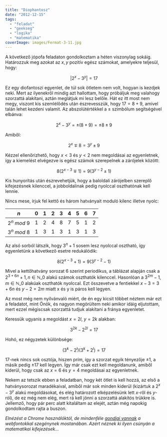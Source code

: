 ```yaml
---
title: "Diophantosz"
date: "2012-12-15"
tags: 
  - "feladat"
  - "geekseg"
  - "logika"
  - "matematika"
coverImage: images/Fermat-3-11.jpg
---
```


A következő jópofa feladaton gondolkoztam a héten viszonylag sokáig. Határozzuk meg azokat az $x,y$ pozitív egész számokat, amelyekre teljesül, hogy:

$$ | 2^x-3^y | =17$$

Ez egy diofantoszi egyenlet, de túl sok ötletem nem volt, hogyan is kezdjek neki. Mert az ilyenekről mindig azt hallottam, hogy próbáljuk meg valahogy szorzattá alakítani, aztán meglátjuk mi lesz belőle. Hát ez itt most nem megy, viszont kis szemlélődés után észrevesszük, hogy $17 = 8+9$, amivel talán lehet kezdeni valamit. Az abszolútértékkel a $\pm$ szimbólum segítségével elbánva:

$$2^x-3^y = \pm(8 + 9) = \pm8 \pm9$$

Amiből: 

$$2^{x} \mp 8 = 3^{y} \pm9$$

Kézzel ellenőrizhető, hogy $x <3$ és $y<2$ nem megoldásai az egyenletnek, így a kiemelést elvégezve is egész számok szerepelnek a zárójelek között:

$$8 (2^{x-3} \mp 1) = 9 (3^{y-2} \pm 1)$$

Kis hunyorítás után észrevehetjük, hogy a baloldali zárójelben szereplő kifejezésnek kilenccel, a jobboldalinak pedig nyolccal oszthatónak kell lennie.

Nincs mese, írjuk fel kettő és három hatványait moduló kilenc illetve nyolc:

 | $n$ | $0$ | $1$ | $2$ | $3$ | $4$ | $5$ | $6$ | $7$ | 
 |-----|-----|-----|-----|-----|-----|-----|-----|-----|
 | $2^n\ mod\ 9$ | $1$ | $2$ | $4$ | $8$ | $7$ | $5$ | $1$ | $2$ | 
 | $3^n\ mod\ 8$ | $1$ | $3$ | $1$ | $3$ | $1$ | $3$ | $1$ | $3$ | 

Az alsó sorból látszik, hogy $3^n + 1$ sosem lesz nyolccal osztható, így egyenletünk a következő esetre redukálódik: 

$$8 (2^{x-3} + 1) = 9 (3^{y-2} - 1)$$

Mivel a kettőhatvány sorozat 6 szerint periodikus, a táblázat alapján csak a $2^{3+6n} + 1, n \in \mathbb{N}\_0$ alakú számok oszthatók kilenccel. Hasonlóan a $3^{2m} - 1, m \in \mathbb{N}\_0$ alakúak oszthatók nyolccal. Ezt összevetve a fentiekkel $x-3 = 3 + 6n$ és $y-2 = 2m$ miatt x és y is páros kell legyen.

Az most még nem nyilvánvaló miért, de én egy kicsit többet néztem már ezt a feladatot, mint Önök, és nagyon megörültem neki amikor idáig eljutottam, mert ezzel mégiscsak szorzattá tudjuk alakítani a fránya egyenletet.

Keressük ugyanis a megoldást $x=2l,\ y=2k$ alakban:

$$3^{2k} - 2^{2l} = 17$$

Hohó, ez négyzetek különbsége:

$$(3^{k} - 2^{l})(3^{k} + 2^{l}) = 17$$

$17$-nek nincs sok osztója, hiszen prím, így a szorzat egyik tényezője $\pm 1$, a másik pedig $\pm 17$ kell legyen. Így már csak ezt kell megoldanunk, amiből kiderül, hogy csak az $x = 6$ és $y = 4$ megoldásai az egyenletnek.

Nekem az tetszik ebben a feladatban, hogy két ötlet is kell hozzá, az első a hatványsorozat maradékaival, amiből már sok minden kiderül (kizártuk a $2^x-3^y$ alakú megoldásokat, és elég határozott elképzelésünk lett $x$-ről és $y$-ról), de ez még nem elég, mert rá kell jönni a szorzattá alakítós trükkre is. Jellemző, hogy pár perc alatt kitaláltam az elejét, aztán még napokig gondolkodtam rajta a buszon.

_Elnézést a Chrome használóktól, de mindenféle [gondjai vannak](https://groups.google.com/forum/?fromgroups#!topic/mathjax-users/dV_TmJ1QMO4) a webfontokkal szegénynek mostanában. Azért néznek ki ilyen csúnyán a matematikai kifejezések..._
